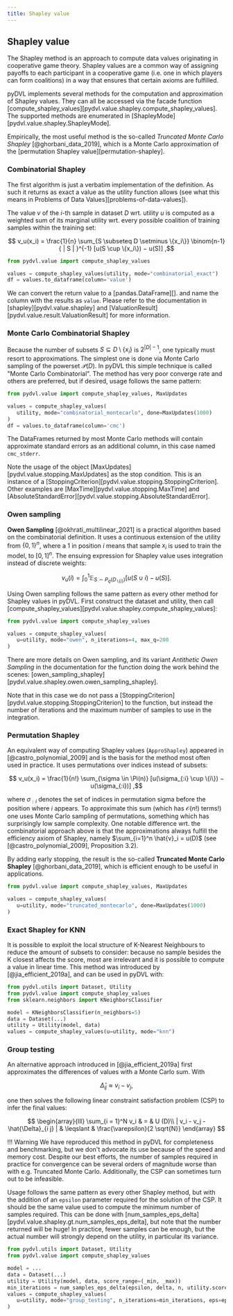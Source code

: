 ```yaml
---
title: Shapley value
---
```


## Shapley value

The Shapley method is an approach to compute data values originating in
cooperative game theory. Shapley values are a common way of assigning payoffs to
each participant in a cooperative game (i.e. one in which players can form
coalitions) in a way that ensures that certain axioms are fulfilled.

pyDVL implements several methods for the computation and approximation of
Shapley values. They can all be accessed via the facade function
[compute_shapley_values][pydvl.value.shapley.compute_shapley_values].
The supported methods are enumerated in
[ShapleyMode][pydvl.value.shapley.ShapleyMode].

Empirically, the most useful method is the so-called *Truncated Monte Carlo
Shapley* [@ghorbani_data_2019], which is a Monte Carlo approximation of the
[permutation Shapley value][permutation-shapley].


### Combinatorial Shapley

The first algorithm is just a verbatim implementation of the definition. As such
it returns as exact a value as the utility function allows (see what this means
in Problems of Data Values][problems-of-data-values]).

The value $v$ of the $i$-th sample in dataset $D$ wrt. utility $u$ is computed
as a weighted sum of its marginal utility wrt. every possible coalition of
training samples within the training set:

$$
v_u(x_i) = \frac{1}{n} \sum_{S \subseteq D \setminus \{x_i\}}
\binom{n-1}{ | S | }^{-1} [u(S \cup \{x_i\}) − u(S)]
,$$

```python
from pydvl.value import compute_shapley_values

values = compute_shapley_values(utility, mode="combinatorial_exact")
df = values.to_dataframe(column='value')
```

We can convert the return value to a
[pandas.DataFrame][].
and name the column with the results as `value`. Please refer to the
documentation in [shapley][pydvl.value.shapley] and
[ValuationResult][pydvl.value.result.ValuationResult] for more information.

### Monte Carlo Combinatorial Shapley

Because the number of subsets $S \subseteq D \setminus \{x_i\}$ is
$2^{ | D | - 1 }$, one typically must resort to approximations. The simplest
one is done via Monte Carlo sampling of the powerset $\mathcal{P}(D)$. In pyDVL
this simple technique is called "Monte Carlo Combinatorial". The method has very
poor converge rate and others are preferred, but if desired, usage follows the
same pattern:

```python
from pydvl.value import compute_shapley_values, MaxUpdates

values = compute_shapley_values(
   utility, mode="combinatorial_montecarlo", done=MaxUpdates(1000)
)
df = values.to_dataframe(column='cmc')
```

The DataFrames returned by most Monte Carlo methods will contain approximate
standard errors as an additional column, in this case named `cmc_stderr`.

Note the usage of the object [MaxUpdates][pydvl.value.stopping.MaxUpdates] as the
stop condition. This is an instance of a
[StoppingCriterion][pydvl.value.stopping.StoppingCriterion]. Other examples are
[MaxTime][pydvl.value.stopping.MaxTime] and
[AbsoluteStandardError][pydvl.value.stopping.AbsoluteStandardError].


### Owen sampling

**Owen Sampling** [@okhrati_multilinear_2021] is a practical
algorithm based on the combinatorial definition. It uses a continuous extension
of the utility from $\{0,1\}^n$, where a 1 in position $i$ means that sample
$x_i$ is used to train the model, to $[0,1]^n$. The ensuing expression for
Shapley value uses integration instead of discrete weights:

$$
v_u(i) = \int_0^1 \mathbb{E}_{S \sim P_q(D_{\backslash \{ i \}})}
[u(S \cup {i}) - u(S)]
.$$

Using Owen sampling follows the same pattern as every other method for Shapley
values in pyDVL. First construct the dataset and utility, then call
[compute_shapley_values][pydvl.value.shapley.compute_shapley_values]:

```python
from pydvl.value import compute_shapley_values

values = compute_shapley_values(
   u=utility, mode="owen", n_iterations=4, max_q=200
)
```

There are more details on Owen sampling, and its variant *Antithetic Owen
Sampling* in the documentation for the function doing the work behind the scenes:
[owen_sampling_shapley][pydvl.value.shapley.owen.owen_sampling_shapley].

Note that in this case we do not pass a
[StoppingCriterion][pydvl.value.stopping.StoppingCriterion] to the function, but instead
the number of iterations and the maximum number of samples to use in the
integration.

### Permutation Shapley

An equivalent way of computing Shapley values (`ApproShapley`) appeared in
[@castro_polynomial_2009] and is the basis for the method most often
used in practice. It uses permutations over indices instead of subsets:

$$
v_u(x_i) = \frac{1}{n!} \sum_{\sigma \in \Pi(n)}
[u(\sigma_{:i} \cup \{i\}) − u(\sigma_{:i})]
,$$

where $\sigma_{:i}$ denotes the set of indices in permutation sigma before the
position where $i$ appears. To approximate this sum (which has $\mathcal{O}(n!)$
terms!) one uses Monte Carlo sampling of permutations, something which has
surprisingly low sample complexity. One notable difference wrt. the
combinatorial approach above is that the approximations always fulfill the
efficiency axiom of Shapley, namely $\sum_{i=1}^n \hat{v}_i = u(D)$ (see
[@castro_polynomial_2009], Proposition 3.2).

By adding early stopping, the result is the so-called **Truncated Monte Carlo
Shapley** [@ghorbani_data_2019], which is efficient enough to be
useful in applications.

```python
from pydvl.value import compute_shapley_values, MaxUpdates

values = compute_shapley_values(
   u=utility, mode="truncated_montecarlo", done=MaxUpdates(1000)
)
```


### Exact Shapley for KNN

It is possible to exploit the local structure of K-Nearest Neighbours to reduce
the amount of subsets to consider: because no sample besides the K closest
affects the score, most are irrelevant and it is possible to compute a value in
linear time. This method was introduced by [@jia_efficient_2019a],
and can be used in pyDVL with:

```python
from pydvl.utils import Dataset, Utility
from pydvl.value import compute_shapley_values
from sklearn.neighbors import KNeighborsClassifier

model = KNeighborsClassifier(n_neighbors=5)
data = Dataset(...)
utility = Utility(model, data)
values = compute_shapley_values(u=utility, mode="knn")
```

### Group testing

An alternative approach introduced in [@jia_efficient_2019a]
first approximates the differences of values with a Monte Carlo sum. With

$$\hat{\Delta}_{i j} \approx v_i - v_j,$$

one then solves the following linear constraint satisfaction problem (CSP) to
infer the final values:

$$
\begin{array}{lll}
\sum_{i = 1}^N v_i & = & U (D)\\
| v_i - v_j - \hat{\Delta}_{i j} | & \leqslant &
\frac{\varepsilon}{2 \sqrt{N}}
\end{array}
$$

!!! Warning
    We have reproduced this method in pyDVL for completeness and benchmarking,
    but we don't advocate its use because of the speed and memory cost. Despite
    our best efforts, the number of samples required in practice for convergence
    can be several orders of magnitude worse than with e.g. Truncated Monte Carlo.
    Additionally, the CSP can sometimes turn out to be infeasible.

Usage follows the same pattern as every other Shapley method, but with the
addition of an `epsilon` parameter required for the solution of the CSP. It
should be the same value used to compute the minimum number of samples required.
This can be done with [num_samples_eps_delta][pydvl.value.shapley.gt.num_samples_eps_delta], but
note that the number returned will be huge! In practice, fewer samples can be
enough, but the actual number will strongly depend on the utility, in particular
its variance.

```python
from pydvl.utils import Dataset, Utility
from pydvl.value import compute_shapley_values

model = ...
data = Dataset(...)
utility = Utility(model, data, score_range=(_min, _max))
min_iterations = num_samples_eps_delta(epsilon, delta, n, utility.score_range)
values = compute_shapley_values(
   u=utility, mode="group_testing", n_iterations=min_iterations, eps=eps
)
```
